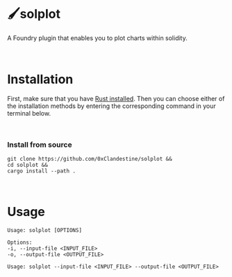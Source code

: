 # 🖌️solplot
A Foundry plugin that enables you to plot charts within solidity.


<!-- # Table of Contents
- [Installation](#installation)
- [Usage](#usage)
- [Example Reports](https://github.com/0xKitsune/solplot-reports)
- [Contributing](#contributing) -->


&nbsp;
# Installation
First, make sure that you have [Rust installed](https://www.rust-lang.org/tools/install). Then you can choose either of the installation methods by entering the corresponding command in your terminal below.

<!-- &nbsp;
### Install from crates.io
```
cargo install solplot
``` -->

&nbsp;
### Install from source
```
git clone https://github.com/0xClandestine/solplot &&
cd solplot &&
cargo install --path .
```

&nbsp;
# Usage


```
Usage: solplot [OPTIONS]

Options:
-i, --input-file <INPUT_FILE>
-o, --output-file <OUTPUT_FILE>

Usage: solplot --input-file <INPUT_FILE> --output-file <OUTPUT_FILE>
```